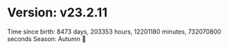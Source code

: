 # Version: v23.2.11
Time since birth: 8473 days, 203353 hours, 12201180 minutes, 732070800 seconds
Season: Autumn 🍁
